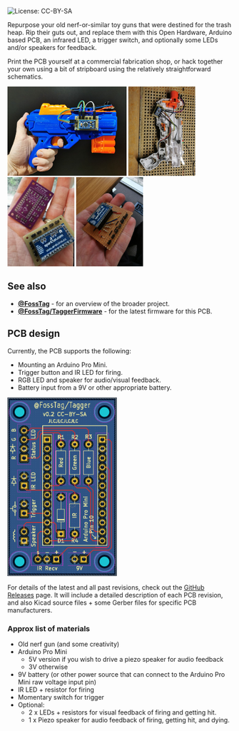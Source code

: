 ![License: CC-BY-SA](https://img.shields.io/badge/license-CC--BY--SA-success)

Repurpose your old nerf-or-similar toy guns that were destined for the trash heap.
Rip their guts out, and replace them with this Open Hardware, Arduino based PCB, an infrared LED, a trigger switch, and optionally some LEDs and/or speakers for feedback.

Print the PCB yourself at a commercial fabrication shop, or hack together your own using a bit of stripboard using the relatively straightforward schematics.

<img src="/docs/images/conversions/02-Blue/right.jpg?raw=true" height="200"
/> <img src="/docs/images/conversions/01-Grey/inside.jpg?raw=true" height="200"
/> <img src="/docs/images/pcbs/v0.1/Tagger-PCB-v0.1-a.jpg?raw=true" height="200"
/> <img src="/docs/images/pcbs/prototype/Tagger-Prototype-top.jpg?raw=true" height="200" />

## See also

* **[@FossTag](https://github.com/FossTag)** - for an overview of the broader project.
* **[@FossTag/TaggerFirmware](https://github.com/FossTag/TaggerFirmware)** - for the latest firmware for this PCB.

## PCB design

Currently, the PCB supports the following:
* Mounting an Arduino Pro Mini.
* Trigger button and IR LED for firing.
* RGB LED and speaker for audio/visual feedback.
* Battery input from a 9V or other appropriate battery.

<img src="/docs/images/pcbs/v0.2/pcb-v0.2.png?raw=true" height="400" />

For details of the latest and all past revisions, check out the [GitHub Releases](https://github.com/FossTag/Tagger/releases) page.
It will include a detailed description of each PCB revision, and also Kicad source files + some Gerber files for specific PCB manufacturers.

### Approx list of materials
* Old nerf gun (and some creativity)
* Arduino Pro Mini
    * 5V version if you wish to drive a piezo speaker for audio feedback
    * 3V otherwise
* 9V battery (or other power source that can connect to the Arduino Pro Mini raw voltage input pin)
* IR LED + resistor for firing
* Momentary switch for trigger
* Optional:
    * 2 x LEDs + resistors for visual feedback of firing and getting hit.
    * 1 x Piezo speaker for audio feedback of firing, getting hit, and dying.
